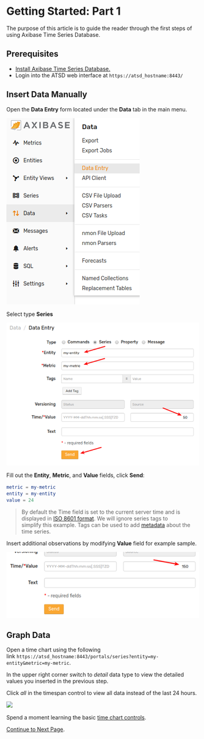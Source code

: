 # Getting Started: Part 1

The purpose of this article is to guide the reader through the first steps of using Axibase Time Series Database.

## Prerequisites

* [Install Axibase Time Series Database.](../installation/README.md)
* Login into the ATSD web interface at `https://atsd_hostname:8443/`

## Insert Data Manually

Open the **Data Entry** form located under the **Data** tab in the main menu.

![](./resources/getting-started_1.png)

Select type **Series**

![](./resources/getting-started_2.png)

Fill out the **Entity**, **Metric**, and **Value** fields, click **Send**:

```elm
metric = my-metric
entity = my-entity
value = 24
```

> By default the Time field is set to the current server time and is displayed in [ISO 8601 format](https://en.wikipedia.org/wiki/ISO_8601).
> We will ignore series tags to simplify this example. Tags can be used to add [metadata](../schema.md) about the time series.

Insert additional observations by modifying **Value** field for example sample.

![](./resources/getting-started_3.png)

## Graph Data

Open a time chart using the following link `https://atsd_hostname:8443/portals/series?entity=my-entity&metric=my-metric`.

In the upper right corner switch to _detail_ data type to view the detailed values you inserted in the previous step.

Click _all_ in the timespan control to view all data instead of the last 24 hours.

![](./resources/hello_world_time_chart4.png)

Spend a moment learning the basic [time chart controls](https://axibase.com/products/axibase-time-series-database/visualization/widgets/time-chart/).

[Continue to Next Page](getting-started-2.md).
